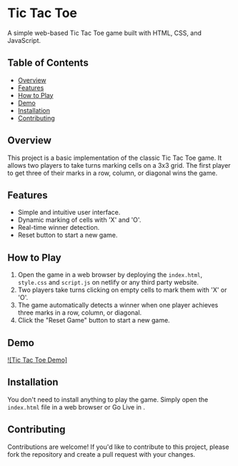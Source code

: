 # Tic Tac Toe

A simple web-based Tic Tac Toe game built with HTML, CSS, and JavaScript.

## Table of Contents

- [Overview](#overview)
- [Features](#features)
- [How to Play](#how-to-play)
- [Demo](#demo)
- [Installation](#installation)
- [Contributing](#contributing)

## Overview 





This project is a basic implementation of the classic Tic Tac Toe game. It allows two players to take turns marking cells on a 3x3 grid. The first player to get three of their marks in a row, column, or diagonal wins the game.

## Features

- Simple and intuitive user interface.
- Dynamic marking of cells with 'X' and 'O'.
- Real-time winner detection.
- Reset button to start a new game.

## How to Play


1. Open the game in a web browser by deploying the `index.html`, `style.css` and `script.js` on netlify or any third party website.
2. Two players take turns clicking on empty cells to mark them with 'X' or 'O'.
3. The game automatically detects a winner when one player achieves three marks in a row, column, or diagonal.
4. Click the "Reset Game" button to start a new game.

## Demo

[![Tic Tac Toe Demo]]()

## Installation

You don't need to install anything to play the game. Simply open the `index.html` file in a web browser or Go Live in .

## Contributing

Contributions are welcome! If you'd like to contribute to this project, please fork the repository and create a pull request with your changes.


